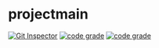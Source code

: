 # projectmain
[![Git Inspector](https://github.com/Kumararun1999/projectmain/actions/workflows/gitinspector.yml/badge.svg)](https://github.com/Kumararun1999/projectmain/actions/workflows/gitinspector.yml)
[![code grade](https://www.code-inspector.com/project/25273/score/svg)](https://frontend.code-inspector.com/public/project/25273/projectmain/dashboard)
[![code grade](https://www.code-inspector.com/project/25273/status/svg)](https://frontend.code-inspector.com/public/project/25273/projectmain/dashboard)
